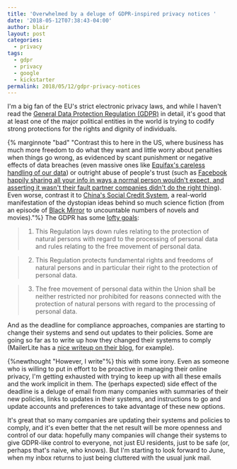 ```yaml
---
title: 'Overwhelmed by a deluge of GDPR-inspired privacy notices '
date: '2018-05-12T07:38:43-04:00'
author: blair
layout: post
categories:
  - privacy
tags:
  - gdpr
  - privacy
  - google
  - kickstarter
permalink: 2018/05/12/gdpr-privacy-notices
---
```

I'm a big fan of the EU's strict electronic privacy laws, and while I haven't read the [General Data Protection Regulation (GDPR)](https://gdpr-info.eu/) in detail, it's good that at least one of the major political entities in the world is trying to codify strong protections for the rights and dignity of individuals.  

{% marginnote "bad" "Contrast this to here in the US, where business has much more freedom to do what they want and little worry about penalties when things go wrong, as evidenced by scant punishment or negative effects of data breaches (even massive ones like [Equifax's careless handling of our data](https://www.consumer.ftc.gov/blog/2017/09/equifax-data-breach-what-do)) or outright abuse of people's trust (such as [Facebook happily sharing all your info in ways a normal person wouldn't expect, and asserting it wasn't their fault partner companies didn't do the right thing](https://www.consumer.ftc.gov/blog/2017/09/equifax-data-breach-what-do)).  Even worse, contrast it to [China's Social Credit System](https://www.cbsnews.com/news/china-social-credit-system-surveillance-cameras/), a real-world manifestation of the dystopian ideas behind so much science fiction (from an episode of [Black Mirror](https://www.fastcompany.com/40563225/chinas-terrifying-social-credit-surveillance-system-is-expanding) to uncountable numbers of novels and movies)."%}
The GDPR has some [lofty goals](https://gdpr-info.eu/art-1-gdpr/):
> 1. This Regulation lays down rules relating to the protection of natural persons with regard to the processing of personal data and rules relating to the free movement of personal data.

> 2. This Regulation protects fundamental rights and freedoms of natural persons and in particular their right to the protection of personal data.

> 3. The free movement of personal data within the Union shall be neither restricted nor prohibited for reasons connected with the protection of natural persons with regard to the processing of personal data.

And as the deadline for compliance approaches, companies are starting to change their systems and send out updates to their policies.  Some are going so far as to write up how they changed their systems to comply (MailerLite has a [nice writeup on their blog](https://blog.mailerlite.com/new-mailerlite-gdpr-features-are-here-part-1-of-3/), for example).

{%newthought "However, I write"%} this with some irony. Even as someone who is willing to put in effort to be proactive in managing their online privacy, I'm getting exhausted with trying to keep up with all these emails and the work implicit in them.  The (perhaps expected) side effect of the deadline is a deluge of email from many companies with summaries of their new policies, links to updates in their systems, and instructions to go and update accounts and preferences to take advantage of these new options.  

It's great that so many companies are updating their systems and policies to comply, and it's even better that the net result will be more openness and control of our data: hopefully many companies will change their systems to give GDPR-like control to everyone, not just EU residents, just to be safe (or, perhaps that's naive, who knows). But I'm starting to look forward to June, when my inbox returns to just being cluttered with the usual junk mail.

